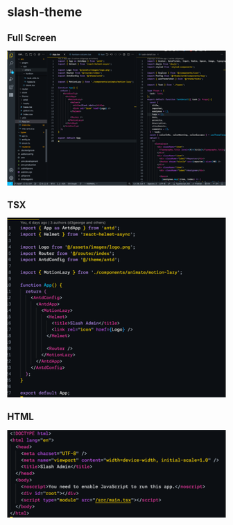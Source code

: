 # slash-theme 

## Full Screen
![](./assets/fullscreen.png)
## TSX
![](./assets/tsx.png)
## HTML
![](./assets//html.png)
